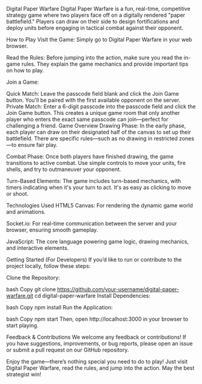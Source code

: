 Digital Paper Warfare
Digital Paper Warfare is a fun, real-time, competitive strategy game where two players face off on a digitally rendered "paper battlefield." Players can draw on their side to design fortifications and deploy units before engaging in tactical combat against their opponent.

How to Play
Visit the Game:
Simply go to Digital Paper Warfare in your web browser.

Read the Rules:
Before jumping into the action, make sure you read the in-game rules. They explain the game mechanics and provide important tips on how to play.

Join a Game:

Quick Match:
Leave the passcode field blank and click the Join Game button. You'll be paired with the first available opponent on the server.
Private Match:
Enter a 6-digit passcode into the passcode field and click the Join Game button. This creates a unique game room that only another player who enters the exact same passcode can join—perfect for challenging a friend.
Game Overview
Drawing Phase:
In the early phase, each player can draw on their designated half of the canvas to set up their battlefield. There are specific rules—such as no drawing in restricted zones—to ensure fair play.

Combat Phase:
Once both players have finished drawing, the game transitions to active combat. Use simple controls to move your units, fire shells, and try to outmaneuver your opponent.

Turn-Based Elements:
The game includes turn-based mechanics, with timers indicating when it's your turn to act. It's as easy as clicking to move or shoot.

Technologies Used
HTML5 Canvas:
For rendering the dynamic game world and animations.

Socket.io:
For real-time communication between the server and your browser, ensuring smooth gameplay.

JavaScript:
The core language powering game logic, drawing mechanics, and interactive elements.

Getting Started (For Developers)
If you’d like to run or contribute to the project locally, follow these steps:

Clone the Repository:

bash
Copy
git clone https://github.com/your-username/digital-paper-warfare.git
cd digital-paper-warfare
Install Dependencies:

bash
Copy
npm install
Run the Application:

bash
Copy
npm start
Then, open http://localhost:3000 in your browser to start playing.

Feedback & Contributions
We welcome any feedback or contributions! If you have suggestions, improvements, or bug reports, please open an issue or submit a pull request on our GitHub repository.

Enjoy the game—there’s nothing special you need to do to play! Just visit Digital Paper Warfare, read the rules, and jump into the action. May the best strategist win!
